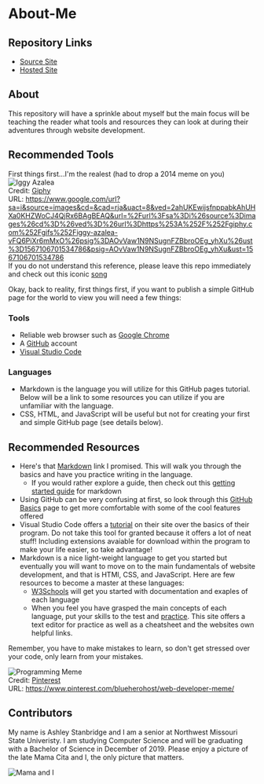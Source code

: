 # About-Me

## Repository Links
- [Source Site](https://github.com/AshleyStanbridge96/about-me) 
- [Hosted Site](https://ashleystanbridge96.github.io/about-me/) 

## About
This repository will have a sprinkle about myself but the main focus will be teaching the reader what tools and resources they can look at during their adventures through website development.
## Recommended Tools
First things first...I'm the realest (had to drop a 2014 meme on you)
![Iggy Azalea](https://media.giphy.com/media/vFQ6PiXr6mMxO/giphy.gif)<br/>
Credit: [Giphy](https://www.google.com/url?sa=i&source=images&cd=&cad=rja&uact=8&ved=2ahUKEwijsfnppabkAhUHXa0KHZWoCJ4QjRx6BAgBEAQ&url=%2Furl%3Fsa%3Di%26source%3Dimages%26cd%3D%26ved%3D%26url%3Dhttps%253A%252F%252Fgiphy.com%252Fgifs%252Figgy-azalea-vFQ6PiXr6mMxO%26psig%3DAOvVaw1N9NSugnFZBbroOEg_yhXu%26ust%3D1567106701534786&psig=AOvVaw1N9NSugnFZBbroOEg_yhXu&ust=1567106701534786)<br/>
URL: https://www.google.com/url?sa=i&source=images&cd=&cad=rja&uact=8&ved=2ahUKEwijsfnppabkAhUHXa0KHZWoCJ4QjRx6BAgBEAQ&url=%2Furl%3Fsa%3Di%26source%3Dimages%26cd%3D%26ved%3D%26url%3Dhttps%253A%252F%252Fgiphy.com%252Fgifs%252Figgy-azalea-vFQ6PiXr6mMxO%26psig%3DAOvVaw1N9NSugnFZBbroOEg_yhXu%26ust%3D1567106701534786&psig=AOvVaw1N9NSugnFZBbroOEg_yhXu&ust=1567106701534786
<br/>If you do not understand this reference, please leave this repo immediately and check out this iconic [song](https://www.youtube.com/watch?v=O-zpOMYRi0w) 

Okay, back to reality, first things first, if you want to publish a simple GitHub page for the world to view you will need a few things:
### Tools
- Reliable web browser such as [Google Chrome](https://www.google.com/chrome/)
- A [GitHub](https://github.com/) account
- [Visual Studio Code](https://code.visualstudio.com/)

### Languages
- Markdown is the language you will utilize for this GitHub pages tutorial. Below will be a link to some resources you can utilize if you are unfamiliar with the language.
- CSS, HTML, and JavaScript will be useful but not for creating your first and simple GitHub page (see details below).
## Recommended Resources
- Here's that [Markdown](https://www.markdowntutorial.com/) link I promised. This will walk you through the basics and have you practice writing in the language.
    - If you would rather explore a guide, then check out this [getting started guide](https://www.markdownguide.org/getting-started/) for markdown
- Using GitHub can be very confusing at first, so look through this [GitHub Basics](https://guides.github.com/activities/hello-world/) page to get more comfortable with some of the cool features offered
- Visual Studio Code offers a [tutorial](https://code.visualstudio.com/docs/introvideos/basics) on their site over the basics of their program. Do not take this tool for granted because it offers a lot of neat stuff! Including extensions avaiable for download within the program to make your life easier, so take advantage!
- Markdown is a nice light-weight language to get you started but eventually you will want to move on to the main fundamentals of website development, and that is HTMl, CSS, and JavaScript. Here are few resources to become a master at these languages:
    - [W3Schools](https://www.w3schools.com/) will get you started with documentation and exaples of each language
    - When you feel you have grasped the main concepts of each language, put your skills to the test and [practice](https://html-css-js.com/). This site offers a text editor for practice as well as a cheatsheet and the websites own helpful links.

Remember, you have to make mistakes to learn, so don't get stressed over your code, only learn from your mistakes.

![Programming Meme](https://i.pinimg.com/236x/aa/42/e2/aa42e21bf7047a27903f2a45e8f0e84d.jpg)
<br/>Credit: [Pinterest](https://www.pinterest.com/blueherohost/web-developer-meme/)
<br/>URL: https://www.pinterest.com/blueherohost/web-developer-meme/
## Contributors
My name is Ashley Stanbridge and I am a senior at Northwest Missouri State Univeristy. I am studying Computer Science and will be graduating with a Bachelor of Science in December of 2019. Please enjoy a picture of the late Mama Cita and I, the only picture that matters.

![Mama and I](https://scontent-ort2-1.xx.fbcdn.net/v/t1.0-9/53727172_3138719886153532_5523498577411702784_n.jpg?_nc_cat=102&_nc_oc=AQlIXLyrkAKZJffKSezj_0ZbuXpq5FF7a33QccbGjyK2MEuBoieX6_MqMK90_OPisK0&_nc_ht=scontent-ort2-1.xx&oh=600df98f48eed14c6e69ce03e94d65e8&oe=5DD50DAD)